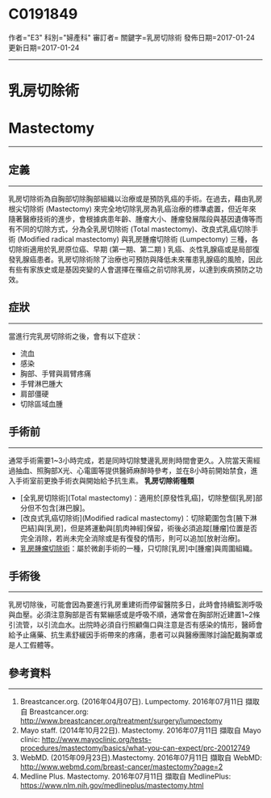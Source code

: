 # C0191849
作者="E3"
科別="婦產科"
審訂者=
關鍵字=乳房切除術
發佈日期=2017-01-24
更新日期=2017-01-24

----------
# 乳房切除術
# Mastectomy
----------
## 定義
----------

乳房切除術為自胸部切除胸部組織以治療或是預防乳癌的手術。在過去，藉由乳房根尖切除術 (Mastectomy) 來完全地切除乳房為乳癌治療的標準處置，但近年來隨著醫療技術的進步，會根據病患年齡、腫瘤大小、腫瘤發展階段與基因遺傳等而有不同的切除方式，分為全乳房切除術 (Total  mastectomy)、改良式乳癌切除手術 (Modified radical mastectomy) 與乳房腫瘤切除術 (Lumpectomy) 三種，各切除術適用於乳房原位癌、早期 (第一期、第二期 ) 乳癌、炎性乳腺癌或是局部復發乳腺癌患者。乳房切除術除了治療也可預防與降低未來罹患乳腺癌的風險，因此有些有家族史或是基因突變的人會選擇在罹癌之前切除乳房，以達到疾病預防之功效。

## 症狀
----------

當進行完乳房切除術之後，會有以下症狀：

- 流血
- 感染
- 胸部、手臂與肩臂疼痛
- 手臂淋巴腫大
- 肩部僵硬
- 切除區域血腫
## 手術前
----------

通常手術需要1~3小時完成，若是同時切除雙邊乳房則時間會更久。入院當天需經過抽血、照胸部X光、心電圖等提供醫師麻醉時參考，並在8小時前開始禁食，進入手術室前更換手術衣與開始給予抗生素。
**乳房切除術種類**

- [全乳房切除術](Total mastectomy)：適用於[原發性乳癌]，切除整個[乳房]部分但不包含[淋巴腺]。
- [改良式乳癌切除術](Modified radical mastectomy)：切除範圍包含[腋下淋巴結]與[乳房]，但是將運動與[肌肉神經]保留，術後必須追蹤[腫瘤]位置是否完全消除，若尚未完全消除或是有復發的情形，則可以追加[放射治療]。
- [乳房腫瘤切除術]( Lumpectomy )：屬於微創手術的一種，只切除[乳房]中[腫瘤]與周圍組織。
## 手術後
----------

乳房切除後，可能會因為要進行乳房重建術而停留醫院多日，此時會持續監測呼吸與血壓。必須注意胸部是否有緊繃感或是呼吸不順，通常會在胸部附近建置1~2條引流管，以引流血水。出院時必須自行照顧傷口與注意是否有感染的情形，醫師會給予止痛藥、抗生素舒緩因手術帶來的疼痛，患者可以與醫療團隊討論配戴胸罩或是人工假體等。

## 參考資料
----------
1. Breastcancer.org. (2016年04月07日). Lumpectomy. 2016年07月11日 擷取自 Breastcancer.org: 
  http://www.breastcancer.org/treatment/surgery/lumpectomy
2. Mayo staff. (2014年10月22日). Mastectomy. 2016年07月11日 擷取自 Mayo clinic:
  http://www.mayoclinic.org/tests-procedures/mastectomy/basics/what-you-can-expect/prc-20012749
3. WebMD. (2015年09月23日).Mastectomy. 2016年07月11日 擷取自 WebMD:
  http://www.webmd.com/breast-cancer/mastectomy?page=2
4. Medline Plus. Mastectomy. 2016年07月11日 擷取自 MedlinePlus:
  https://www.nlm.nih.gov/medlineplus/mastectomy.html

